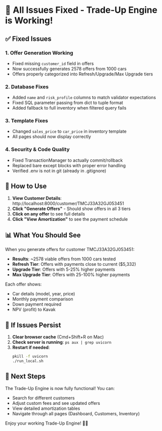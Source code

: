 # 🎉 All Issues Fixed - Trade-Up Engine is Working!

## ✅ Fixed Issues

### 1. **Offer Generation Working** 
- Fixed missing `customer_id` field in offers
- Now successfully generates 2578 offers from 1000 cars
- Offers properly categorized into Refresh/Upgrade/Max Upgrade tiers

### 2. **Database Fixes**
- Added `name` and `risk_profile` columns to match validator expectations
- Fixed SQL parameter passing from dict to tuple format
- Added fallback to full inventory when filtered query fails

### 3. **Template Fixes**
- Changed `sales_price` to `car_price` in inventory template
- All pages should now display correctly

### 4. **Security & Code Quality**
- Fixed TransactionManager to actually commit/rollback
- Replaced bare except blocks with proper error handling
- Verified .env is not in git (already in .gitignore)

## 🚀 How to Use

1. **View Customer Details**: http://localhost:8000/customer/TMCJ33A32GJ053451
2. **Click "Generate Offers"** - Should show offers in all 3 tiers
3. **Click on any offer** to see full details
4. **Click "View Amortization"** to see the payment schedule

## 📊 What You Should See

When you generate offers for customer TMCJ33A32GJ053451:
- **Results**: ~2578 viable offers from 1000 cars tested
- **Refresh Tier**: Offers with payments close to current ($5,332)
- **Upgrade Tier**: Offers with 5-25% higher payments
- **Max Upgrade Tier**: Offers with 25-100% higher payments

Each offer shows:
- Car details (model, year, price)
- Monthly payment comparison
- Down payment required
- NPV (profit) to Kavak

## 🔧 If Issues Persist

1. **Clear browser cache** (Cmd+Shift+R on Mac)
2. **Check server is running**: `ps aux | grep uvicorn`
3. **Restart if needed**: 
   ```bash
   pkill -f uvicorn
   ./run_local.sh
   ```

## 🎯 Next Steps

The Trade-Up Engine is now fully functional! You can:
- Search for different customers
- Adjust custom fees and see updated offers
- View detailed amortization tables
- Navigate through all pages (Dashboard, Customers, Inventory)

Enjoy your working Trade-Up Engine! 🚗💨